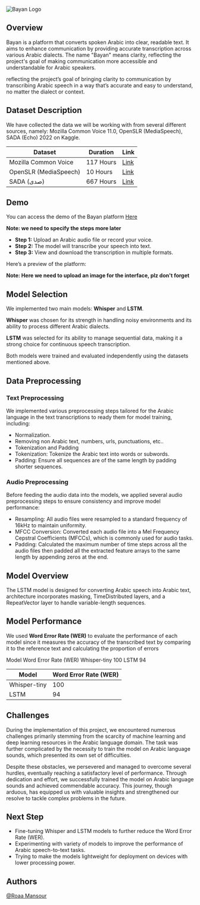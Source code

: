![Bayan Logo](https://media.discordapp.net/attachments/1295421459975376916/1297875599590821969/Bayan_Interface_tp.png?ex=6718d5d8&is=67178458&hm=ad8d4966549a59496977334d6b78309d5f9c067b900371fbc0caae5ad36f19a0&=&format=webp&quality=lossless&width=881&height=140)

## Overview
Bayan is a platform that converts spoken Arabic into clear, readable text. It aims to enhance communication by providing accurate transcription across various Arabic dialects. The name "Bayan" means clarity, reflecting the project's goal of making communication more accessible and understandable for Arabic speakers.

reflecting the project’s goal of bringing clarity to communication by transcribing Arabic speech in a way that’s accurate and easy to understand, no matter the dialect or context.


## Dataset Description
We have collected the data we will be working with from several different sources, namely: Mozilla Common Voice 11.0, OpenSLR (MediaSpeech), SADA (Echo) 2022 on Kaggle.

| Dataset                | Duration   | Link |
|------------------------|------------|------|
| Mozilla Common Voice    | 117 Hours  | [Link](https://huggingface.co/datasets/mozilla-foundation/common_voice_11_0/viewer/ar) |
| OpenSLR (MediaSpeech)   | 10 Hours   | [Link](https://openslr.org/108/) |
| SADA (صدى)              | 667 Hours  | [Link](https://www.kaggle.com/datasets/sdaiancai/sada2022) |

## Demo
You can access the demo of the Bayan platform [Here](#)

**Note: we need to specify the steps more later**

- **Step 1:** Upload an Arabic audio file or record your voice.
- **Step 2:** The model will transcribe your speech into text.
- **Step 3:** View and download the transcription in multiple formats.

Here’s a preview of the platform:

**Note: Here we need to upload an image for the interface, plz don't forget**


## Model Selection
We implemented two main models: **Whisper** and **LSTM**.

**Whisper** was chosen for its strength in handling noisy environments and its ability to process different Arabic dialects.

**LSTM** was selected for its ability to manage sequential data, making it a strong choice for continuous speech transcription.

Both models were trained and evaluated independently using the datasets mentioned above.


## Data Preprocessing
### Text Preprocessing
We implemented various preprocessing steps tailored for the Arabic language in the text transcriptions to ready them for model training, including:

- Normalization.
- Removing non Arabic text, numbers, urls, punctuations, etc..
- Tokenization and Padding
- Tokenization: Tokenize the Arabic text into words or subwords.
- Padding: Ensure all sequences are of the same length by padding shorter sequences.
  
### Audio Preprocessing
Before feeding the audio data into the models, we applied several audio preprocessing steps to ensure consistency and improve model performance:

- Resampling: All audio files were resampled to a standard frequency of 16kHz to maintain uniformity.
- MFCC Conversion: Converted each audio file into a Mel Frequency Cepstral Coefficients (MFCCs), which is commonly used for audio tasks.
- Padding: Calculated the maximum number of time steps across all the audio files then padded all the extracted feature arrays to the same length by appending zeros at the end.

## Model Overview
The LSTM model is designed for converting Arabic speech into Arabic text, architecture incorporates masking, TimeDistributed layers, and a RepeatVector layer to handle variable-length sequences.


## Model Performance
We used **Word Error Rate (WER)** to evaluate the performance of each model since it measures the accuracy of the transcribed text by comparing it to the reference text and calculating the proportion of errors

Model	Word Error Rate (WER)
Whisper-tiny	100
LSTM	94

| Model      | Word Error Rate (WER)   |
|------------------|------------|
| Whisper-tiny  |  100 |
| LSTM     | 94  |

## Challenges
During the implementation of this project, we encountered numerous challenges primarily stemming from the scarcity of machine learning and deep learning resources in the Arabic language domain. The task was further complicated by the necessity to train the model on Arabic language sounds, which presented its own set of difficulties.

Despite these obstacles, we persevered and managed to overcome several hurdles, eventually reaching a satisfactory level of performance. Through dedication and effort, we successfully trained the model on Arabic language sounds and achieved commendable accuracy. This journey, though arduous, has equipped us with valuable insights and strengthened our resolve to tackle complex problems in the future.


## Next Step
- Fine-tuning Whisper and LSTM models to further reduce the Word Error Rate (WER).
- Experimenting with variety of models to improve the performance of Arabic speech-to-text tasks.
- Trying to make the models lightweight for deployment on devices with lower processing power.

## Authors

 [@Roaa Mansour](https://github.com/RoaaAljedaani)
